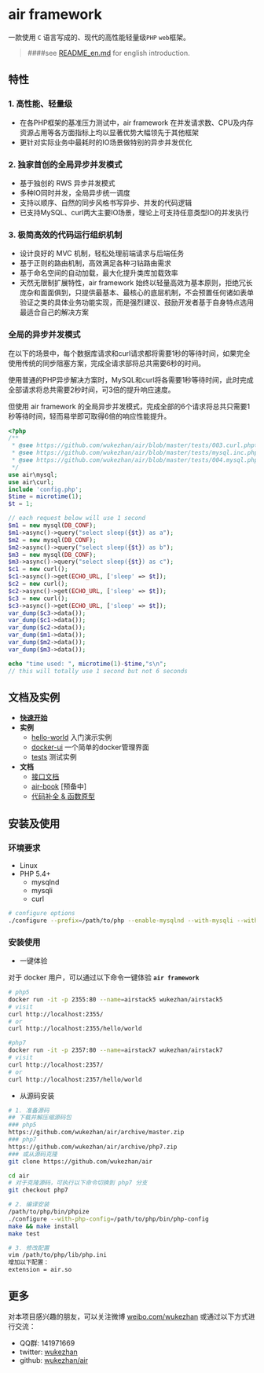 # air framework

一款使用 `C` 语言写成的、现代的高性能轻量级`PHP` `web`框架。

> ####see [README_en.md](README_en.md) for english introduction.

## 特性

### 1. 高性能、轻量级
  - 在各PHP框架的基准压力测试中，air framework 在并发请求数、CPU及内存资源占用等各方面指标上均以显著优势大幅领先于其他框架
  - 更针对实际业务中最耗时的IO场景做特别的异步并发优化

### 2. 独家首创的全局异步并发模式
  - 基于独创的 RWS 异步并发模式
  - 多种IO同时并发，全局异步统一调度
  - 支持以顺序、自然的同步风格书写异步、并发的代码逻辑
  - 已支持MySQL、curl两大主要IO场景，理论上可支持任意类型IO的并发执行

### 3. 极简高效的代码运行组织机制
  - 设计良好的 MVC 机制，轻松处理前端请求与后端任务
  - 基于正则的路由机制，高效满足各种刁钻路由需求
  - 基于命名空间的自动加载，最大化提升类库加载效率
  - 天然无限制扩展特性，air framework 始终以轻量高效为基本原则，拒绝冗长庞杂和面面俱到，只提供最基本、最核心的底层机制，不会预置任何诸如表单验证之类的具体业务功能实现，而是强烈建议、鼓励开发者基于自身特点选用最适合自己的解决方案

### 全局的异步并发模式

在以下的场景中，每个数据库请求和curl请求都将需要1秒的等待时间，如果完全使用传统的同步阻塞方案，完成全请求部将总共需要6秒的时间。

使用普通的PHP异步解决方案时，MySQL和curl将各需要1秒等待时间，此时完成全部请求将总共需要2秒时间，可3倍的提升响应速度。

但使用 air framework 的全局异步并发模式，完成全部的6个请求将总共只需要1秒等待时间，轻而易举即可取得6倍的响应性能提升。

```php
<?php
/**
 * @see https://github.com/wukezhan/air/blob/master/tests/003.curl.phpt
 * @see https://github.com/wukezhan/air/blob/master/tests/mysql.inc.php
 * @see https://github.com/wukezhan/air/blob/master/tests/004.mysql.phpt
 */
use air\mysql;
use air\curl;
include 'config.php';
$time = microtime(1);
$t = 1;

// each request below will use 1 second
$m1 = new mysql(DB_CONF);
$m1->async()->query("select sleep({$t}) as a");
$m2 = new mysql(DB_CONF);
$m2->async()->query("select sleep({$t}) as b");
$m3 = new mysql(DB_CONF);
$m3->async()->query("select sleep({$t}) as c");
$c1 = new curl();
$c1->async()->get(ECHO_URL, ['sleep' => $t]);
$c2 = new curl();
$c2->async()->get(ECHO_URL, ['sleep' => $t]);
$c3 = new curl();
$c3->async()->get(ECHO_URL, ['sleep' => $t]);
var_dump($c3->data());
var_dump($c1->data());
var_dump($c2->data());
var_dump($m1->data());
var_dump($m2->data());
var_dump($m3->data());

echo "time used: ", microtime(1)-$time,"s\n";
// this will totally use 1 second but not 6 seconds
```

## 文档及实例

* **[快速开始](docs/hello-world/README.md)**
* **实例**
	* [hello-world](docs/hello-world) 入门演示实例
	* [docker-ui](https://github.com/wukezhan/docker-ui) 一个简单的docker管理界面
	* [tests](tests) 测试实例
* **文档**
	* [接口文档](docs/api.md)
	* [air-book](http://air.wukezhan.com) [预备中]
	* [代码补全 & 函数原型](docs/helper/air.php)


## 安装及使用

### 环境要求

* Linux
* PHP 5.4+
    * mysqlnd
    * mysqli
    * curl

```sh
# configure options
./configure --prefix=/path/to/php --enable-mysqlnd --with-mysqli --with-curl
```

### 安装使用

- 一键体验

对于 docker 用户，可以通过以下命令一键体验 **`air framework`**

```sh
# php5
docker run -it -p 2355:80 --name=airstack5 wukezhan/airstack5
# visit
curl http://localhost:2355/
# or
curl http://localhost:2355/hello/world

#php7
docker run -it -p 2357:80 --name=airstack7 wukezhan/airstack7
# visit
curl http://localhost:2357/
# or
curl http://localhost:2357/hello/world
```

- 从源码安装

```sh
# 1. 准备源码
## 下载并解压缩源码包
### php5
https://github.com/wukezhan/air/archive/master.zip
### php7
https://github.com/wukezhan/air/archive/php7.zip
### 或从源码克隆
git clone https://github.com/wukezhan/air

cd air
# 对于克隆源码，可执行以下命令切换到 php7 分支
git checkout php7

# 2. 编译安装
/path/to/php/bin/phpize
./configure --with-php-config=/path/to/php/bin/php-config
make && make install
make test

# 3. 修改配置
vim /path/to/php/lib/php.ini
增加以下配置：
extension = air.so
```

## 更多

对本项目感兴趣的朋友，可以关注微博 [weibo.com/wukezhan](http://weibo.com/wukezhan) 或通过以下方式进行交流：

* QQ群: 141971669
* twitter: [wukezhan](https://twitter.com/wukezhan)
* github: [wukezhan/air](https://github.com/wukezhan/air)
